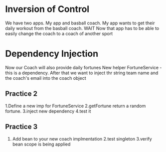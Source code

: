 # Inversion of Control
We have two apps. My app and basball coach.
My app wants to get their daily workout from the basball coach.
WAIT
Now that app has to be able to easily change the coach to a coach of another sport

# Dependency Injection
Now our Coach will also provide daily fortunes
New helper FortuneService - this is a dependency.
After that we want to inject thr string team name and the coach's email into the coach object

## Practice 2
1.Define a new imp for FortuneService
2.getFortune return a random fortune.
3.inject new dependency
4.test it

## Practice 3
1. Add bean to your new coach implmentation
2.test singleton
3.verify bean scope is being applied
